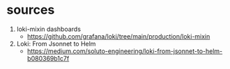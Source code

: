 # sources
1. loki-mixin dashboards
    * https://github.com/grafana/loki/tree/main/production/loki-mixin
2. Loki: From Jsonnet to Helm
    * https://medium.com/soluto-engineering/loki-from-jsonnet-to-helm-b080369b1c7f
    